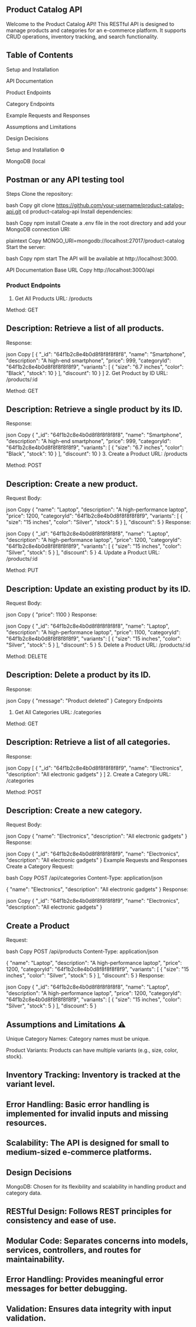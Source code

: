 ## Product Catalog API 

Welcome to the Product Catalog API! This RESTful API is designed to manage products and categories for an e-commerce platform. It supports CRUD operations, inventory tracking, and search functionality.

## Table of Contents 

Setup and Installation

API Documentation

Product Endpoints

Category Endpoints

Example Requests and Responses

Assumptions and Limitations

Design Decisions

Setup and Installation ⚙


MongoDB (local

## Postman or any API testing tool

Steps
Clone the repository:

bash
Copy
git clone https://github.com/your-username/product-catalog-api.git
cd product-catalog-api
Install dependencies:

bash
Copy
npm install
Create a .env file in the root directory and add your MongoDB connection URI:

plaintext
Copy
MONGO_URI=mongodb://localhost:27017/product-catalog
Start the server:

bash
Copy
npm start
The API will be available at http://localhost:3000.

API Documentation 
Base URL
Copy
http://localhost:3000/api
### Product Endpoints 

1. Get All Products
   URL: /products

Method: GET

## Description: Retrieve a list of all products.

Response:

json
Copy
[
{
"\_id": "64f1b2c8e4b0d8f8f8f8f8f8",
"name": "Smartphone",
"description": "A high-end smartphone",
"price": 999,
"categoryId": "64f1b2c8e4b0d8f8f8f8f8f9",
"variants": [
{
"size": "6.7 inches",
"color": "Black",
"stock": 10
}
],
"discount": 10
}
] 2. Get Product by ID
URL: /products/:id

Method: GET

## Description: Retrieve a single product by its ID.

Response:

json
Copy
{
"\_id": "64f1b2c8e4b0d8f8f8f8f8f8",
"name": "Smartphone",
"description": "A high-end smartphone",
"price": 999,
"categoryId": "64f1b2c8e4b0d8f8f8f8f8f9",
"variants": [
{
"size": "6.7 inches",
"color": "Black",
"stock": 10
}
],
"discount": 10
} 3. Create a Product
URL: /products

Method: POST

## Description: Create a new product.

Request Body:

json
Copy
{
"name": "Laptop",
"description": "A high-performance laptop",
"price": 1200,
"categoryId": "64f1b2c8e4b0d8f8f8f8f8f9",
"variants": [
{
"size": "15 inches",
"color": "Silver",
"stock": 5
}
],
"discount": 5
}
Response:

json
Copy
{
"\_id": "64f1b2c8e4b0d8f8f8f8f8f8",
"name": "Laptop",
"description": "A high-performance laptop",
"price": 1200,
"categoryId": "64f1b2c8e4b0d8f8f8f8f8f9",
"variants": [
{
"size": "15 inches",
"color": "Silver",
"stock": 5
}
],
"discount": 5
} 4. Update a Product
URL: /products/:id

Method: PUT

## Description: Update an existing product by its ID.

Request Body:

json
Copy
{
"price": 1100
}
Response:

json
Copy
{
"\_id": "64f1b2c8e4b0d8f8f8f8f8f8",
"name": "Laptop",
"description": "A high-performance laptop",
"price": 1100,
"categoryId": "64f1b2c8e4b0d8f8f8f8f8f9",
"variants": [
{
"size": "15 inches",
"color": "Silver",
"stock": 5
}
],
"discount": 5
} 5. Delete a Product
URL: /products/:id

Method: DELETE

## Description: Delete a product by its ID.

Response:

json
Copy
{
"message": "Product deleted"
}
Category Endpoints 

1. Get All Categories
   URL: /categories

Method: GET

## Description: Retrieve a list of all categories.

Response:

json
Copy
[
{
"_id": "64f1b2c8e4b0d8f8f8f8f8f9",
"name": "Electronics",
"description": "All electronic gadgets"
}
] 2. Create a Category
URL: /categories

Method: POST

## Description: Create a new category.

Request Body:

json
Copy
{
"name": "Electronics",
"description": "All electronic gadgets"
}
Response:

json
Copy
{
"\_id": "64f1b2c8e4b0d8f8f8f8f8f9",
"name": "Electronics",
"description": "All electronic gadgets"
}
Example Requests and Responses 
Create a Category
Request:

bash
Copy
POST /api/categories
Content-Type: application/json

{
"name": "Electronics",
"description": "All electronic gadgets"
}
Response:

json
Copy
{
"\_id": "64f1b2c8e4b0d8f8f8f8f8f9",
"name": "Electronics",
"description": "All electronic gadgets"
}
## Create a Product
Request:

bash
Copy
POST /api/products
Content-Type: application/json

{
"name": "Laptop",
"description": "A high-performance laptop",
"price": 1200,
"categoryId": "64f1b2c8e4b0d8f8f8f8f8f9",
"variants": [
{
"size": "15 inches",
"color": "Silver",
"stock": 5
}
],
"discount": 5
}
Response:

json
Copy
{
"\_id": "64f1b2c8e4b0d8f8f8f8f8f8",
"name": "Laptop",
"description": "A high-performance laptop",
"price": 1200,
"categoryId": "64f1b2c8e4b0d8f8f8f8f8f9",
"variants": [
{
"size": "15 inches",
"color": "Silver",
"stock": 5
}
],
"discount": 5
}

## Assumptions and Limitations ⚠️

Unique Category Names: Category names must be unique.

Product Variants: Products can have multiple variants (e.g., size, color, stock).

## Inventory Tracking: Inventory is tracked at the variant level.

## Error Handling: Basic error handling is implemented for invalid inputs and missing resources.

## Scalability: The API is designed for small to medium-sized e-commerce platforms.

## Design Decisions 

MongoDB: Chosen for its flexibility and scalability in handling product and category data.

## RESTful Design: Follows REST principles for consistency and ease of use.

## Modular Code: Separates concerns into models, services, controllers, and routes for maintainability.

## Error Handling: Provides meaningful error messages for better debugging.

## Validation: Ensures data integrity with input validation.
